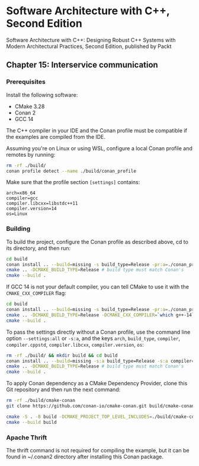 # Software Architecture with C++, Second Edition

Software Architecture with C++: Designing Robust C++ Systems with Modern Architectural Practices, Second Edition, published by Packt

## Chapter 15: Interservice communication

### Prerequisites

Install the following software:

- CMake 3.28
- Conan 2
- GCC 14

The C++ compiler in your IDE and the Conan profile must be compatible if the examples are compiled from the IDE.

Assuming you're on Linux or using WSL, configure a local Conan profile and remotes by running:

```bash
rm -rf ./build/
conan profile detect --name ./build/conan_profile
```

Make sure that the profile section `[settings]` contains:

```text
arch=x86_64
compiler=gcc
compiler.libcxx=libstdc++11
compiler.version=14
os=Linux
```

### Building

To build the project, configure the Conan profile as described above, cd to its directory, and then run:

```bash
cd build
conan install .. --build=missing -s build_type=Release -pr:a=./conan_profile -of .
cmake .. -DCMAKE_BUILD_TYPE=Release # build type must match Conan's
cmake --build .
```

If GCC 14 is not your default compiler, you can tell CMake to use it with the `CMAKE_CXX_COMPILER` flag:

```bash
cd build
conan install .. --build=missing -s build_type=Release -pr:a=./conan_profile -of .
cmake .. -DCMAKE_BUILD_TYPE=Release -DCMAKE_CXX_COMPILER=`which g++-14` # build type must match Conan's
cmake --build .
```

To pass the settings directly without a Conan profile, use the command line option `--settings:all` or `-s:a`, and the keys `arch`, `build_type`, `compiler`, `compiler.cppstd`, `compiler.libcxx`, `compiler.version`, `os`:

```bash
rm -rf ./build/ && mkdir build && cd build
conan install .. --build=missing -s:a build_type=Release -s:a compiler=gcc -of .
cmake .. -DCMAKE_BUILD_TYPE=Release # build type must match Conan's
cmake --build .
```

To apply Conan dependency as a CMake Dependency Provider, clone this Git repository and then run the next command:

```bash
rm -rf ./build/cmake-conan
git clone https://github.com/conan-io/cmake-conan.git build/cmake-conan
```

```bash
cmake -S . -B build -DCMAKE_PROJECT_TOP_LEVEL_INCLUDES=./build/cmake-conan/conan_provider.cmake -DCMAKE_BUILD_TYPE=Release
cmake --build build
```

### Apache Thrift

The thrift command is not required for compiling the example, but it can be found in ~/.conan2 directory
after installing this Conan package.
